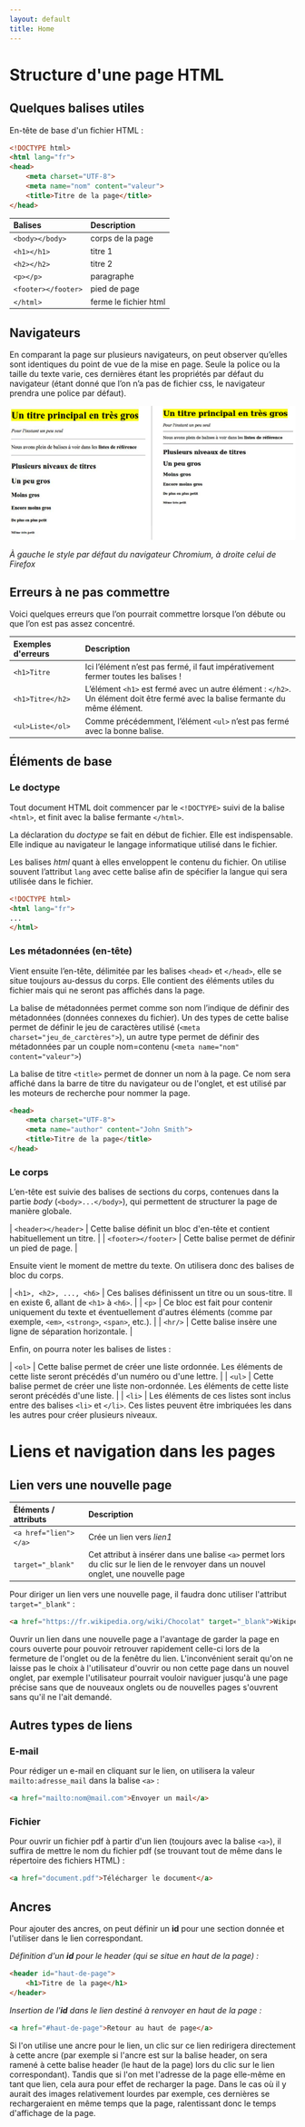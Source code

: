 ```yaml
---
layout: default
title: Home
---
```


# Structure d'une page HTML

## Quelques balises utiles

En-tête de base d'un fichier HTML :

```html
<!DOCTYPE html>
<html lang="fr">
<head>
    <meta charset="UTF-8">
    <meta name="nom" content="valeur">
    <title>Titre de la page</title>
</head>
```

| Balises       | Description  |
|:------------- |:-------------|
| `<body></body>` | corps de la page |
| `<h1></h1>` | titre 1 |
| `<h2></h2>` | titre 2 |
| `<p></p>` | paragraphe |
| `<footer></footer>` | pied de page |
| `</html>` | ferme le fichier html |


## Navigateurs

En comparant la page sur plusieurs navigateurs, on peut observer qu’elles sont identiques du point de vue de la mise en page. Seule la police ou la taille du texte varie, ces dernières étant les propriétés par défaut du navigateur (étant donné que l’on n’a pas de fichier css, le navigateur prendra une police par défaut).

![Browsers](images/browsers.png)

_À gauche le style par défaut du navigateur Chromium, à droite celui de Firefox_

## Erreurs à ne pas commettre

Voici quelques erreurs que l’on pourrait commettre lorsque l’on débute ou que l’on est pas assez concentré.

| Exemples d'erreurs | Description  |
|:------------- |:-------------|
| `<h1>Titre` | Ici l’élément n’est pas fermé, il faut impérativement fermer toutes les balises ! |
| `<h1>Titre</h2>` | L’élément `<h1>` est fermé avec un autre élément : `</h2>`. Un élément doit être fermé avec la balise fermante du même élément. |
| `<ul>Liste</ol>` | Comme précédemment, l’élément `<ul>` n’est pas fermé avec la bonne balise. |

## Éléments de base

### Le doctype

Tout document HTML doit commencer par le `<!DOCTYPE>` suivi de la balise `<html>`, et finit avec la balise fermante `</html>`.

La déclaration du _doctype_ se fait en début de fichier. Elle est indispensable. Elle indique au navigateur le langage informatique utilisé dans le fichier.

Les balises _html_ quant à elles enveloppent le contenu du fichier. On utilise souvent l’attribut `lang` avec cette balise afin de spécifier la langue qui sera utilisée dans le fichier.

```html
<!DOCTYPE html>
<html lang="fr">
...
</html>
```

### Les métadonnées (en-tête)

Vient ensuite l’en-tête, délimitée par les balises `<head>` et `</head>`, elle se situe toujours au-dessus du corps. Elle contient des éléments utiles du fichier mais qui ne seront pas affichés dans la page.

La balise de métadonnées  <meta>  permet comme son nom l’indique de définir des métadonnées (données connexes du fichier). Un des types de cette balise permet de définir le jeu de caractères utilisé (`<meta charset="jeu_de_carctères">`), un autre type permet de définir des métadonnées par un couple nom=contenu (`<meta name="nom" content="valeur">`)

La balise de titre `<title>` permet de donner un nom à la page. Ce nom sera affiché dans la barre de titre du navigateur ou de l'onglet, et est utilisé par les moteurs de recherche pour nommer la page.

```html
<head>
    <meta charset="UTF-8">
    <meta name="author" content="John Smith">
    <title>Titre de la page</title>
</head>
```

### Le corps 

L’en-tête est suivie des balises de sections du corps, contenues dans la partie _body_ (`<body>...</body>`), qui permettent de structurer la page de manière globale.

| `<header></header>` | Cette balise définit un bloc d'en-tête et contient habituellement un titre.  |
| `<footer></footer>` | Cette balise permet de définir un pied de page. |

Ensuite vient le moment de mettre du texte. On utilisera donc des balises de bloc du corps.

| `<h1>, <h2>, ..., <h6>` | Ces balises définissent un titre ou un sous-titre. Il en existe 6, allant de `<h1>` à `<h6>`. |
| `<p>` | Ce bloc est fait pour contenir uniquement du texte et éventuellement d'autres éléments (comme par exemple, `<em>`, `<strong>`, `<span>`, etc.). |
| `<hr/>` | Cette balise insère une ligne de séparation horizontale. |

Enfin, on pourra noter les balises de listes :

| `<ol>` | Cette balise permet de créer une liste ordonnée. Les éléments de cette liste seront précédés d'un numéro ou d'une lettre. |
| `<ul>` | Cette balise permet de créer une liste non-ordonnée. Les éléments de cette liste seront précédés d'une liste. |
| `<li>` | Les éléments de ces listes sont inclus entre des balises `<li>` et `</li>`. Ces listes peuvent être imbriquées les dans les autres pour créer plusieurs niveaux.


# Liens et navigation dans les pages

## Lien vers une nouvelle page

| Éléments / attributs | Description  |
|:------------- |:-------------|
| `<a href="lien"></a>` | Crée un lien vers _lien1_ |
| `target="_blank"` | Cet attribut à insérer dans une balise `<a>` permet lors du clic sur le lien de le renvoyer dans un nouvel onglet, une nouvelle page |

Pour diriger un lien vers une nouvelle page, il faudra donc utiliser l'attribut `target="_blank"` :

```html
<a href="https://fr.wikipedia.org/wiki/Chocolat" target="_blank">Wikipédia</a>
```

Ouvrir un lien dans une nouvelle page a l'avantage de garder la page en cours ouverte pour pouvoir retrouver rapidement celle-ci lors de la fermeture de l'onglet ou de la fenêtre du lien. L'inconvénient serait qu'on ne laisse pas le choix à l'utilisateur d'ouvrir ou non cette page dans un nouvel onglet, par exemple l'utilisateur pourrait vouloir naviguer jusqu'à une page précise sans que de nouveaux onglets ou de nouvelles pages s'ouvrent sans qu'il ne l'ait demandé.

## Autres types de liens

### E-mail

Pour rédiger un e-mail en cliquant sur le lien, on utilisera la valeur `mailto:adresse_mail` dans la balise `<a>` :

```html
<a href="mailto:nom@mail.com">Envoyer un mail</a>
```

### Fichier

Pour ouvrir un fichier pdf à partir d'un lien (toujours avec la balise `<a>`), il suffira de mettre le nom du fichier pdf (se trouvant tout de même dans le répertoire des fichiers HTML) :

```html
<a href="document.pdf">Télécharger le document</a>
```

## Ancres

Pour ajouter des ancres, on peut définir un **id** pour une section donnée et l'utiliser dans le lien correspondant.

_Définition d'un **id** pour le header (qui se situe en haut de la page) :_

```html
<header id="haut-de-page">
    <h1>Titre de la page</h1>
</header>
```

_Insertion de l'**id** dans le lien destiné à renvoyer en haut de la page :_

```html
<a href="#haut-de-page">Retour au haut de page</a>
```

Si l'on utilise une ancre pour le lien, un clic sur ce lien redirigera directement à cette ancre (par exemple si l'ancre est sur la balise header, on sera ramené à cette balise header (le haut de la page) lors du clic sur le lien correspondant). Tandis que si l'on met l'adresse de la page elle-même en tant que lien, cela aura pour effet de recharger la page. Dans le cas où il y aurait des images relativement lourdes par exemple, ces dernières se rechargeraient en même temps que la page, ralentissant donc le temps d'affichage de la page.
